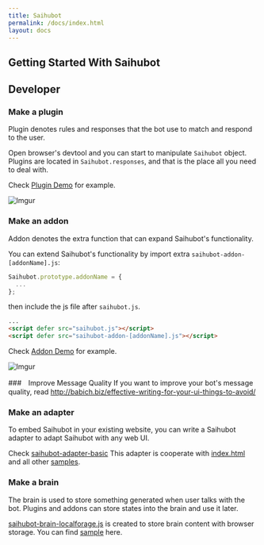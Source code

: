 ```yaml
---
title: Saihubot
permalink: /docs/index.html
layout: docs
---
```


## Getting Started With Saihubot

## Developer

### Make a plugin

Plugin denotes rules and responses that the bot use to match and respond to the user.

Open browser's devtool and you can start to manipulate `Saihubot` object.
Plugins are located in `Saihubot.responses`, and that is the place all you need to deal with.

Check [Plugin Demo](https://gasolin.github.io/saihubot/samples/plugin) for example.

![Imgur](http://i.imgur.com/mbhTwf6l.png)

### Make an addon

Addon denotes the extra function that can expand Saihubot's functionality.

You can extend Saihubot's functionality by import extra `saihubot-addon-[addonName].js`:

```js
Saihubot.prototype.addonName = {
  ...
};
```

then include the js file after `saihubot.js`.

```html
...
<script defer src="saihubot.js"></script>
<script defer src="saihubot-addon-[addonName].js"></script>
```

Check [Addon Demo](https://gasolin.github.io/saihubot/samples/addon) for example.

![Imgur](http://i.imgur.com/qYCES6Ml.png)

###　Improve Message Quality
If you want to improve your bot's message quality, read http://babich.biz/effective-writing-for-your-ui-things-to-avoid/

### Make an adapter

To embed Saihubot in your existing website, you can write a Saihubot adapter to adapt Saihubot with any web UI.

Check [saihubot-adapter-basic](https://github.com/gasolin/saihubot/tree/gh-pages/adapters/saihubot-adapter-basic.js)
This adapter is cooperate with [index.html](https://github.com/gasolin/saihubot/tree/gh-pages/index.html) and all other [samples](https://github.com/gasolin/saihubot/tree/gh-pages/samples).

### Make a brain

The brain is used to store something generated when user talks with the bot. Plugins and addons can store states into the brain and use it later.

[saihubot-brain-localforage.js](https://github.com/gasolin/saihubot/tree/gh-pages/addons/saihubot-brain-localforage.js) is created to store brain content with browser storage.
You can find [sample](http://gasolin.idv.tw/saihubot/samples/brain.html) here.
